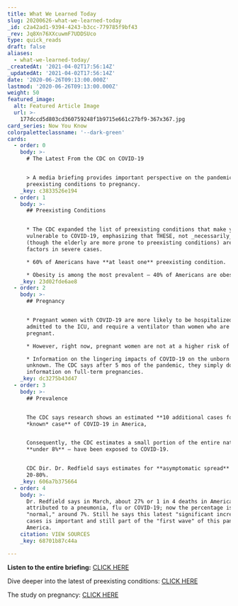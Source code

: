 ```yaml
---
title: What We Learned Today
slug: 20200626-what-we-learned-today
_id: c2a42ad1-9394-4243-b3cc-779785f9bf43
_rev: Jq8Xn76XXcuwmF7UDDSUco
type: quick_reads
draft: false
aliases:
  - what-we-learned-today/
_createdAt: '2021-04-02T17:56:14Z'
_updatedAt: '2021-04-02T17:56:14Z'
date: '2020-06-26T09:13:00.000Z'
lastmod: '2020-06-26T09:13:00.000Z'
weight: 50
featured_image:
  alt: Featured Article Image
  url: >-
    177dccd5d803cd360759248f1b9715e661c27bf9-367x367.jpg
card_series: Now You Know
colorpaletteclassname: '--dark-green'
cards:
  - order: 0
    body: >-
      # The Latest From the CDC on COVID-19


      > A media briefing provides important perspective on the pandemic, from
      preexisting conditions to pregnancy.
    _key: c3833526e194
  - order: 1
    body: >-
      ## Preexisting Conditions


      * The CDC expanded the list of preexisting conditions that make you more
      vulnerable to COVID-19, emphasizing that THESE, not _necessarily_ age
      (though the elderly are more prone to preexisting conditions) are crucial
      factors in severe cases.

      * 60% of Americans have **at least one** preexisting condition.

      * Obesity is among the most prevalent – 40% of Americans are obese.
    _key: 23d02fde6ae8
  - order: 2
    body: >-
      ## Pregnancy


      * Pregnant women with COVID-19 are more likely to be hospitalized,
      admitted to the ICU, and require a ventilator than women who are not
      pregnant.

      * However, right now, pregnant women are not at a higher risk of death.

      * Information on the lingering impacts of COVID-19 on the unborn remain
      unknown. The CDC says after 5 mos of the pandemic, they simply don’t have
      information on full-term pregnancies.
    _key: dc3275b43d47
  - order: 3
    body: >-
      ## Prevalence


      The CDC says research shows an estimated **10 additional cases for each
      *known* case** of COVID-19 in America,


      Consequently, the CDC estimates a small portion of the entire nation –
      **under 8%** – have been exposed to COVID-19.


      CDC Dir. Dr. Redfield says estimates for **asymptomatic spread** are btwn
      20-80%.
    _key: 606a7b375664
  - order: 4
    body: >-
      Dr. Redfield says in March, about 27% or 1 in 4 deaths in America were
      attributed to a pneumonia, flu or COVID-19; now the percentage is more
      "normal," around 7%. Still he says this latest "significant increase" of
      cases is important and still part of the "first wave" of this pandemic in
      America.
    citation: VIEW SOURCES
    _key: 68701b87c44a

---
```

**Listen to the entire briefing:** [CLICK HERE](https://www.cdc.gov/media/releases/2020/a0625-covid-19-update.html)

Dive deeper into the latest of preexisting conditions: [CLICK HERE](https://www.cdc.gov/coronavirus/2019-ncov/need-extra-precautions/people-at-increased-risk.html?CDC_AA_refVal=https%3A%2F%2Fwww.cdc.gov%2Fcoronavirus%2F2019-ncov%2Fneed-extra-precautions%2Fpeople-at-higher-risk.html)

The study on pregnancy: [CLICK HERE](https://www.cdc.gov/mmwr/volumes/69/wr/mm6925a1.htm?s_cid=mm6925a1_w)